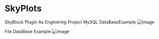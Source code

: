 # SkyPlots
SkyBlock Plugin As Enginering Project
MySQL DataBaseExample
![image](https://user-images.githubusercontent.com/123950385/215544431-96ac60ef-1c9a-4262-a256-1e0dccae7d5e.png)

File DataBase Example
![image](https://user-images.githubusercontent.com/123950385/215544487-ee1a073e-75aa-49d3-9569-1be08c3db1c0.png)
